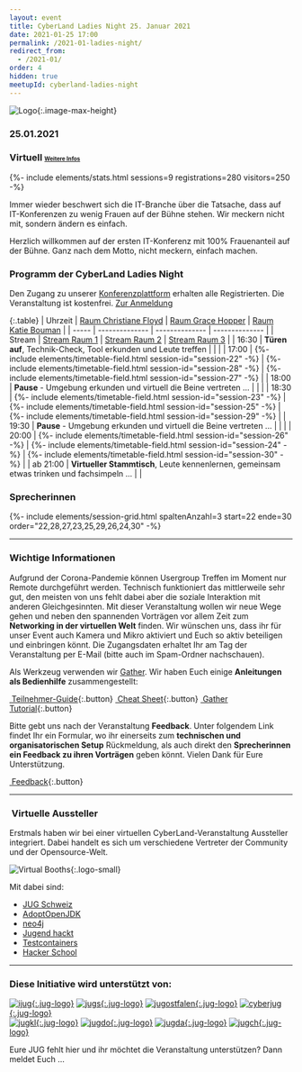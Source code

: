```yaml
---
layout: event
title: CyberLand Ladies Night 25. Januar 2021
date: 2021-01-25 17:00
permalink: /2021-01-ladies-night/
redirect_from:
  - /2021-01/
order: 4
hidden: true
meetupId: cyberland-ladies-night
---
```

![Logo](/assets/logo/ladies_night.jpg){:.image-max-height}

### <i class="fas fa-lg fa-calendar"></i> 25.01.2021

### <i class="fas fa-lg fa-globe"></i> Virtuell <span style="font-size: 0.6em;">[<i class="fas fa-lg fa-link"></i> Weitere Infos](#-wichtige-informationen)</span>

<div>
{%- include elements/stats.html sessions=9 registrations=280 visitors=250 -%}
</div>

Immer wieder beschwert sich die IT-Branche über die Tatsache, dass auf IT-Konferenzen zu wenig Frauen auf der Bühne stehen. Wir meckern nicht mit, sondern ändern es einfach.

Herzlich willkommen auf der ersten IT-Konferenz mit 100% Frauenanteil auf der Bühne. Ganz nach dem Motto, nicht meckern, einfach machen.


### <i class="fas fa-lg fa-book-open"></i> Programm der CyberLand Ladies Night

Den Zugang zu unserer [Konferenzplattform](https://gather.town/) erhalten alle Registrierten. Die Veranstaltung ist kostenfrei. [Zur Anmeldung](#teilnahme)

{:.table}
| Uhrzeit  | [Raum Christiane Floyd](https://de.wikipedia.org/wiki/Christiane_Floyd) | [Raum Grace Hopper](https://de.wikipedia.org/wiki/Grace_Hopper) | [Raum Katie Bouman](https://de.wikipedia.org/wiki/Katie_Bouman) |
| ----- | -------------- | -------------- | -------------- |
| Stream  | <a href="https://cyberland.ijug.eu/stream/1"><i class="fas fa-lg fa-link"></i> Stream Raum 1</a> | <a href="https://cyberland.ijug.eu/stream/2"><i class="fas fa-lg fa-link"></i> Stream Raum 2</a> | <a href="https://cyberland.ijug.eu/stream/3"><i class="fas fa-lg fa-link"></i> Stream Raum 3</a> |
| 16:30 | __Türen auf__, Technik-Check, Tool erkunden und Leute treffen | | |
| 17:00 | {%- include elements/timetable-field.html session-id="session-22" -%} | {%- include elements/timetable-field.html session-id="session-28" -%} | {%- include elements/timetable-field.html session-id="session-27" -%} |
| 18:00 | __Pause__ - Umgebung erkunden und virtuell die Beine vertreten ... | | |
| 18:30 | {%- include elements/timetable-field.html session-id="session-23" -%} | {%- include elements/timetable-field.html session-id="session-25" -%} | {%- include elements/timetable-field.html session-id="session-29" -%} |
| 19:30 | __Pause__ - Umgebung erkunden und virtuell die Beine vertreten ... | | |
| 20:00 | {%- include elements/timetable-field.html session-id="session-26" -%} | {%- include elements/timetable-field.html session-id="session-24" -%} | {%- include elements/timetable-field.html session-id="session-30" -%} |
| ab 21:00 | __Virtueller Stammtisch__, Leute kennenlernen, gemeinsam etwas trinken und fachsimpeln ... | |

### <i id="sprecher" class="fas fa-user"></i> Sprecherinnen

{%- include elements/session-grid.html spaltenAnzahl=3 start=22 ende=30 order="22,28,27,23,25,29,26,24,30" -%}

<hr />

### <i class="fas fa-lg fa-info-circle"></i> Wichtige Informationen

Aufgrund der Corona-Pandemie können Usergroup Treffen im Moment nur Remote durchgeführt werden. Technisch funktioniert das mittlerweile sehr gut, den meisten von uns fehlt dabei aber die soziale Interaktion mit anderen Gleichgesinnten. Mit dieser Veranstaltung wollen wir neue Wege gehen und neben den spannenden Vorträgen vor allem Zeit zum **Networking in der virtuellen Welt** finden. Wir wünschen uns, dass ihr für unser Event auch Kamera und Mikro aktiviert und Euch so aktiv beteiligen und einbringen könnt. Die Zugangsdaten erhaltet Ihr am Tag der Veranstaltung per E-Mail (bitte auch im Spam-Ordner nachschauen).

Als Werkzeug verwenden wir [Gather](https://gather.town/). Wir haben Euch einige **Anleitungen als Bedienhilfe** zusammengestellt:

[<i class="fas fa-info-circle"></i>&nbsp;Teilnehmer-Guide](https://docs.google.com/document/d/e/2PACX-1vT_FYy_W-B0q1sSPeJsl_IeTsmWU-CfIdB4zKuiAEP_PdK1uxogi9SuR6jy9JyHfBT2N4MoWAoTMbZm/pub){:.button}
[<i class="fas fa-info-circle"></i>&nbsp;Cheat Sheet](https://docs.google.com/document/d/e/2PACX-1vS6we_vooYMQy3B1hJmfZS6DEZ3tW0of_hx0I_4msvTKbTEPuFwapHlr8kNnViXKUQyrQMWEUyjQ4Mr/pub){:.button}
[<i class="fas fa-info-circle"></i>&nbsp;Gather Tutorial](https://gather.town/app/ZjoKsCgut1xMYH5L/Live%20Walkthrough){:.button}

Bitte gebt uns nach der Veranstaltung **Feedback**. Unter folgendem Link findet Ihr ein Formular, wo ihr einerseits zum **technischen und organisatorischen Setup** Rückmeldung, als auch direkt den **Sprecherinnen ein Feedback zu ihren Vorträgen** geben könnt. Vielen Dank für Eure Unterstützung.

[<i class="fas fa-comment"></i>&nbsp;Feedback](https://forms.gle/Jui29VcWe5iAJHpB6){:.button}

<hr />

### <i class="fas fa-lg fa-door-open"></i>&nbsp;Virtuelle Aussteller

Erstmals haben wir bei einer virtuellen CyberLand-Veranstaltung Aussteller integriert. Dabei handelt es sich um verschiedene Vertreter der Community und der Opensource-Welt.

![Virtual Booths](/assets/logo/virtual_booths.jpg){:.logo-small}

Mit dabei sind:

* [JUG Schweiz](https://www.jug.ch)
* [AdoptOpenJDK](https://adoptopenjdk.net)
* [neo4j](https://neo4j.com)
* [Jugend hackt](https://jugendhackt.org)
* [Testcontainers](https://www.testcontainers.org)
* [Hacker School](https://hacker-school.de)

<hr />

### <i class="fas fa-lg fa-heart"></i> Diese Initiative wird unterstützt von:

[![ijug](/assets/logo/ijug.png){:.jug-logo}](https://www.ijug.eu/)
[![jugs](/assets/logo/jugs.png){:.jug-logo}](https://www.jugs.org/)
[![jugostfalen](/assets/logo/jugostfalen.png){:.jug-logo}](https://www.jug-ostfalen.de/)
[![cyberjug](/assets/logo/cyberjug.png){:.jug-logo}](https://www.cyberjug.de)
<br />
[![jugkl](/assets/logo/jugkl.png){:.jug-logo}](http://www.jug-kl.de/)
[![jugdo](/assets/logo/jugdo.png){:.jug-logo}](https://www.meetup.com/JUG-Dortmund/)
[![jugda](/assets/logo/jugda.png){:.jug-logo}](https://www.jug-da.de/)
[![jugch](/assets/logo/jugch.png){:.jug-logo}](https://www.jug.ch)

Eure JUG fehlt hier und ihr möchtet die Veranstaltung unterstützen? Dann meldet Euch ...
